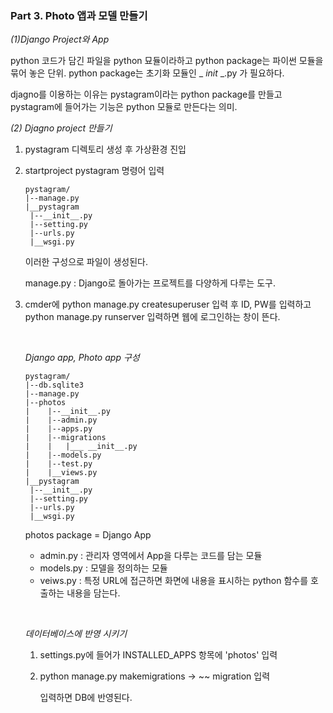 ### **Part 3. Photo 앱과 모델 만들기**

*(1)Django Project와 App*

python 코드가 담긴 파일을 python 묘듈이라하고 python package는 파이썬 모듈을 묶어 놓은 단위. python  package는 초기화 모듈인 _ _init_ _.py 가 필요하다.

djagno를 이용하는 이유는 pystagram이라는  python package를 만들고 pystagram에 들어가는 기능은 python 모듈로 만든다는 의미.

*(2) Djagno project 만들기*

1. pystagram 디렉토리 생성 후 가상환경 진입

2. startproject pystagram 명령어 입력

   ```
   pystagram/
   |--manage.py
   |__pystagram
   	|--__init__.py
   	|--setting.py
   	|--urls.py
   	|__wsgi.py
   ```

   이러한 구성으로 파일이 생성된다.

   manage.py : Django로 돌아가는 프로젝트를 다양하게 다루는 도구.

3. cmder에  python manage.py createsuperuser 입력 후 ID,  PW를 입력하고python manage.py runserver 입력하면 웹에 로그인하는 창이 뜬다.

   ​

   *Django app, Photo app 구성*

   ```tree
   pystagram/
   |--db.sqlite3
   |--manage.py
   |--photos
   |	|--__init__.py
   |	|--admin.py
   |	|--apps.py
   |	|--migrations
   |	|	|___ __init__.py
   |	|--models.py
   |	|--test.py
   |	|__views.py
   |__pystagram
   	|--__init__.py
   	|--setting.py
   	|--urls.py
   	|__wsgi.py
   ```

   photos package = Django  App

   - admin.py : 관리자 영역에서 App을 다루는 코드를 담는 모듈
   - models.py : 모델을 정의하는 모듈
   - veiws.py : 특정  URL에 접근하면 화면에 내용을 표시하는 python 함수를 호출하는 내용을 담는다.

   ​

   *데이터베이스에 반영 시키기*

   1. settings.py에 들어가 INSTALLED_APPS 항목에 'photos' 입력

   2. python manage.py makemigrations -> ~~ migration 입력

      입력하면 DB에 반영된다.

      ​


   ​

